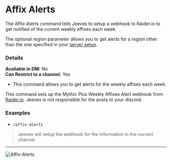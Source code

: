 # Affix Alerts

The Affix-Alerts command tells Jeeves to setup a webhook to Raider.io to get notified of the current weekly affixes each week.

The optional region parameter allows you to get alerts for a region other than the one specified in your [server setup](../../configuration/settings.md).

### Details

**Available in DM:** No   
**Can Restrict to a channel:** Yes

* This command allows you to get alerts for the weekly affixes each week.

This command sets up the Mythic Plus Weekly Affixes Alert webhook from [Raider.io](https://raider.io/discord). Jeeves is not responsible for the posts to your discord.

### Examples

* `/affix-alerts`
>  Jeeves will setup the webhook for the information in the current channel
***

![Affix-Alerts]('../../img/affix-alerts.png')